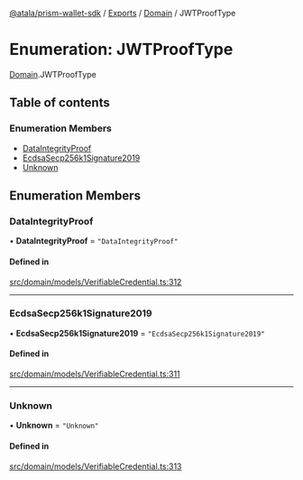 [@atala/prism-wallet-sdk](../README.md) / [Exports](../modules.md) / [Domain](../modules/Domain.md) / JWTProofType

# Enumeration: JWTProofType

[Domain](../modules/Domain.md).JWTProofType

## Table of contents

### Enumeration Members

- [DataIntegrityProof](Domain.JWTProofType.md#dataintegrityproof)
- [EcdsaSecp256k1Signature2019](Domain.JWTProofType.md#ecdsasecp256k1signature2019)
- [Unknown](Domain.JWTProofType.md#unknown)

## Enumeration Members

### DataIntegrityProof

• **DataIntegrityProof** = ``"DataIntegrityProof"``

#### Defined in

[src/domain/models/VerifiableCredential.ts:312](https://github.com/hyperledger/identus-edge-agent-sdk-ts/blob/bda7c5f2d075f5f1181d8e566d0db6b907796ca5/src/domain/models/VerifiableCredential.ts#L312)

___

### EcdsaSecp256k1Signature2019

• **EcdsaSecp256k1Signature2019** = ``"EcdsaSecp256k1Signature2019"``

#### Defined in

[src/domain/models/VerifiableCredential.ts:311](https://github.com/hyperledger/identus-edge-agent-sdk-ts/blob/bda7c5f2d075f5f1181d8e566d0db6b907796ca5/src/domain/models/VerifiableCredential.ts#L311)

___

### Unknown

• **Unknown** = ``"Unknown"``

#### Defined in

[src/domain/models/VerifiableCredential.ts:313](https://github.com/hyperledger/identus-edge-agent-sdk-ts/blob/bda7c5f2d075f5f1181d8e566d0db6b907796ca5/src/domain/models/VerifiableCredential.ts#L313)
